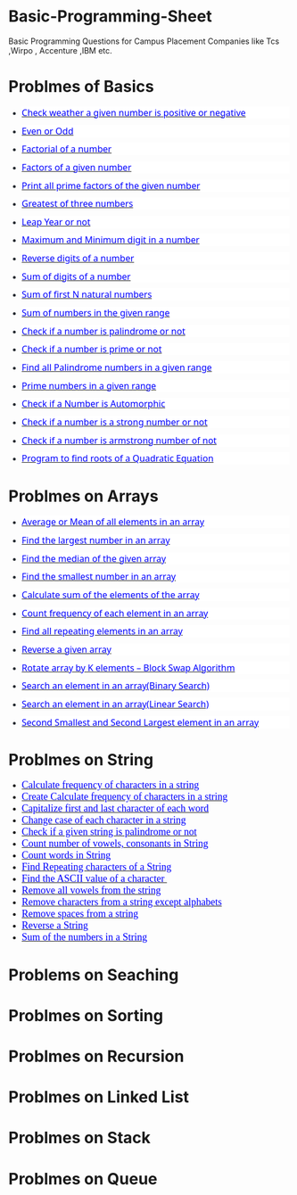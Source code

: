 # Basic-Programming-Sheet
Basic Programming Questions for Campus Placement Companies like Tcs ,Wirpo , Accenture ,IBM etc.

<h1>Problmes of Basics</h1>

<ul style="margin-bottom:0cm;margin-top:0cm;" type="disc">
    <li style='margin-top:3.0pt;margin-right:0cm;margin-bottom:8.0pt;margin-left:0cm;line-height:normal;font-size:15px;font-family:"Calibri",sans-serif;color:#24292F;background:white;'><span style='font-size:16px;font-family:"Segoe UI",sans-serif;'><a href="https://github.com/vishnu9701/Basic-Programming-Sheet/blob/main/Basic%20Questions%20on%20Number/Check%20weather%20a%20given%20number%20is%20positive%20or%20negative.cpp" title="Check weather a given number is positive or negative.cpp"><span style="color:blue;">Check weather a given number is positive or negative</span></a></span></li>
    <li style='margin-top:3.0pt;margin-right:0cm;margin-bottom:8.0pt;margin-left:0cm;line-height:normal;font-size:15px;font-family:"Calibri",sans-serif;color:#24292F;background:white;'><span style='font-size:16px;font-family:"Segoe UI",sans-serif;'><a href="https://github.com/vishnu9701/Basic-Programming-Sheet/blob/main/Basic%20Questions%20on%20Number/Even%20or%20Odd.cpp" title="Even or Odd.cpp"><span style="color:blue;">Even or Odd</span></a></span></li>
    <li style='margin-top:3.0pt;margin-right:0cm;margin-bottom:8.0pt;margin-left:0cm;line-height:normal;font-size:15px;font-family:"Calibri",sans-serif;color:#24292F;background:white;'><span style='font-size:16px;font-family:"Segoe UI",sans-serif;'><a href="https://github.com/vishnu9701/Basic-Programming-Sheet/blob/main/Basic%20Questions%20on%20Number/Factorial%20of%20a%20number.cpp" title="Factorial of a number.cpp"><span style="color:blue;">Factorial of a number</span></a></span></li>
    <li style='margin-top:3.0pt;margin-right:0cm;margin-bottom:8.0pt;margin-left:0cm;line-height:normal;font-size:15px;font-family:"Calibri",sans-serif;color:#24292F;background:white;'><span style='font-size:16px;font-family:"Segoe UI",sans-serif;'><a href="https://github.com/vishnu9701/Basic-Programming-Sheet/blob/main/Basic%20Questions%20on%20Number/Factors%20of%20a%20given%20number.cpp" title="Factors of a given number.cpp"><span style="color:blue;">Factors of a given number</span></a></span></li>
    <li style='margin-top:3.0pt;margin-right:0cm;margin-bottom:8.0pt;margin-left:0cm;line-height:normal;font-size:15px;font-family:"Calibri",sans-serif;color:#24292F;background:white;'><span style='font-size:16px;font-family:"Segoe UI",sans-serif;'><a href="https://github.com/vishnu9701/Basic-Programming-Sheet/blob/main/Basic%20Questions%20on%20Number/Print%20all%20prime%20factors%20of%20the%20given%20number.cpp" title="Print all prime factors of the given number.cpp"><span style="color:blue;">Print all prime factors of the given number</span></a></span></li>
    <li style='margin-top:3.0pt;margin-right:0cm;margin-bottom:8.0pt;margin-left:0cm;line-height:normal;font-size:15px;font-family:"Calibri",sans-serif;color:#24292F;background:white;'><span style='font-size:16px;font-family:"Segoe UI",sans-serif;'><a href="https://github.com/vishnu9701/Basic-Programming-Sheet/blob/main/Basic%20Questions%20on%20Number/Greatest%20of%20three%20numbers.cpp" title="Greatest of three numbers.cpp"><span style="color:blue;">Greatest of three numbers</span></a></span></li>
    <li style='margin-top:3.0pt;margin-right:0cm;margin-bottom:8.0pt;margin-left:0cm;line-height:normal;font-size:15px;font-family:"Calibri",sans-serif;color:#24292F;background:white;'><span style='font-size:16px;font-family:"Segoe UI",sans-serif;'><a href="https://github.com/vishnu9701/Basic-Programming-Sheet/blob/main/Basic%20Questions%20on%20Number/Leap%20Year%20or%20not.cpp" title="Leap Year or not.cpp"><span style="color:blue;">Leap Year or not</span></a></span></li>
    <li style='margin-top:3.0pt;margin-right:0cm;margin-bottom:8.0pt;margin-left:0cm;line-height:normal;font-size:15px;font-family:"Calibri",sans-serif;color:#24292F;background:white;'><span style='font-size:16px;font-family:"Segoe UI",sans-serif;'><a href="https://github.com/vishnu9701/Basic-Programming-Sheet/blob/main/Basic%20Questions%20on%20Number/Maximum%20and%20Minimum%20digit%20in%20a%20number.cpp" title="Maximum and Minimum digit in a number.cpp"><span style="color:blue;">Maximum and Minimum digit in a number</span></a></span></li>
    <li style='margin-top:3.0pt;margin-right:0cm;margin-bottom:8.0pt;margin-left:0cm;line-height:normal;font-size:15px;font-family:"Calibri",sans-serif;color:#24292F;background:white;'><span style='font-size:16px;font-family:"Segoe UI",sans-serif;'><a href="https://github.com/vishnu9701/Basic-Programming-Sheet/blob/main/Basic%20Questions%20on%20Number/Reverse%20digits%20of%20a%20number.cpp" title="Reverse digits of a number.cpp"><span style="color:blue;">Reverse digits of a number</span></a></span></li>
    <li style='margin-top:3.0pt;margin-right:0cm;margin-bottom:8.0pt;margin-left:0cm;line-height:normal;font-size:15px;font-family:"Calibri",sans-serif;color:#24292F;background:white;'><span style='font-size:16px;font-family:"Segoe UI",sans-serif;'><a href="https://github.com/vishnu9701/Basic-Programming-Sheet/blob/main/Basic%20Questions%20on%20Number/Sum%20of%20digits%20of%20a%20number.cpp" title="Sum of digits of a number.cpp"><span style="color:blue;">Sum of digits of a number</span></a></span></li>
    <li style='margin-top:3.0pt;margin-right:0cm;margin-bottom:8.0pt;margin-left:0cm;line-height:normal;font-size:15px;font-family:"Calibri",sans-serif;color:#24292F;background:white;'><span style='font-size:16px;font-family:"Segoe UI",sans-serif;'><a href="https://github.com/vishnu9701/Basic-Programming-Sheet/blob/main/Basic%20Questions%20on%20Number/Sum%20of%20first%20N%20natural%20numbers.cpp" title="Sum of first N natural numbers.cpp"><span style="color:blue;">Sum of first N natural numbers</span></a></span></li>
    <li style='margin-top:3.0pt;margin-right:0cm;margin-bottom:8.0pt;margin-left:0cm;line-height:normal;font-size:15px;font-family:"Calibri",sans-serif;color:#24292F;background:white;'><span style='font-size:16px;font-family:"Segoe UI",sans-serif;'><a href="https://github.com/vishnu9701/Basic-Programming-Sheet/blob/main/Basic%20Questions%20on%20Number/Sum%20of%20numbers%20in%20the%20given%20range.cpp" title="Sum of numbers in the given range.cpp"><span style="color:blue;">Sum of numbers in the given range</span></a></span></li>
    <li style='margin-top:3.0pt;margin-right:0cm;margin-bottom:8.0pt;margin-left:0cm;line-height:normal;font-size:15px;font-family:"Calibri",sans-serif;color:#24292F;background:white;'><span style='font-size:16px;font-family:"Segoe UI",sans-serif;'><a href="https://github.com/vishnu9701/Basic-Programming-Sheet/blob/main/Basic%20Questions%20on%20Number/Check%20if%20a%20number%20is%20palindrome%20or%20not.cpp" title="Check if a number is palindrome or not.cpp"><span style="color:     blue;">Check if a number is palindrome or not</span></a></span></li>
    <li style='margin-top:3.0pt;margin-right:0cm;margin-bottom:8.0pt;margin-left:0cm;line-height:normal;font-size:15px;font-family:"Calibri",sans-serif;color:#24292F;background:white;'><span style='font-size:16px;font-family:"Segoe UI",sans-serif;'><a href="https://github.com/vishnu9701/Basic-Programming-Sheet/blob/main/Basic%20Questions%20on%20Number/Check%20if%20a%20number%20is%20prime%20or%20not.cpp" title="Check if a number is prime or not.cpp"><span style="color:blue;">Check if a number is prime or not</span></a></span></li>
    <li style='margin-top:3.0pt;margin-right:0cm;margin-bottom:8.0pt;margin-left:0cm;line-height:normal;font-size:15px;font-family:"Calibri",sans-serif;color:#24292F;background:white;'><span style='font-size:16px;font-family:"Segoe UI",sans-serif;'><a href="https://github.com/vishnu9701/Basic-Programming-Sheet/blob/main/Basic%20Questions%20on%20Number/Find%20all%20Palindrome%20numbers%20in%20a%20given%20range.cpp" title="Find all Palindrome numbers in a given range.cpp"><span style="color:blue;">Find all Palindrome numbers in a given range</span></a></span></li>
    <li style='margin-top:3.0pt;margin-right:0cm;margin-bottom:8.0pt;margin-left:0cm;line-height:normal;font-size:15px;font-family:"Calibri",sans-serif;color:#24292F;background:white;'><span style='font-size:16px;font-family:"Segoe UI",sans-serif;'><a href="https://github.com/vishnu9701/Basic-Programming-Sheet/blob/main/Basic%20Questions%20on%20Number/Prime%20numbers%20in%20a%20given%20range.cpp" title="Prime numbers in a given range.cpp"><span style="color:blue;">Prime numbers in a given range</span></a></span></li>
    <li style='margin-top:0cm;margin-right:0cm;margin-bottom:8.0pt;margin-left:0cm;line-height:normal;font-size:15px;font-family:"Calibri",sans-serif;color:#24292F;background:white;'><span style='font-size:16px;font-family:"Segoe UI",sans-serif;'><a href="https://github.com/vishnu9701/Basic-Programming-Sheet/blob/main/Basic%20Questions%20on%20Number/Check%20if%20a%20Number%20is%20Automorphic.cpp" title="Check if a Number is Automorphic.cpp"><span style="color:blue;">Check if a Number is Automorphic</span></a></span></li>
    <li style='margin-top:3.0pt;margin-right:0cm;margin-bottom:8.0pt;margin-left:0cm;line-height:normal;font-size:15px;font-family:"Calibri",sans-serif;color:#24292F;background:white;'><span style='font-size:16px;font-family:"Segoe UI",sans-serif;'><a href="https://github.com/vishnu9701/Basic-Programming-Sheet/blob/main/Basic%20Questions%20on%20Number/Check%20if%20a%20number%20is%20a%20strong%20number%20or%20not.cpp" title="Check if a number is a strong number or not.cpp"><span style="color:blue;">Check if a number is a strong number or not</span></a></span></li>
    <li style='margin-top:3.0pt;margin-right:0cm;margin-bottom:8.0pt;margin-left:0cm;line-height:normal;font-size:15px;font-family:"Calibri",sans-serif;color:#24292F;background:white;'><span style='font-size:16px;font-family:"Segoe UI",sans-serif;'><a href="https://github.com/vishnu9701/Basic-Programming-Sheet/blob/main/Basic%20Questions%20on%20Number/Check%20if%20a%20number%20is%20armstrong%20number%20of%20not.cpp" title="Check if a number is armstrong number of not.cpp"><span style="color:blue;">Check if a number is armstrong number of not</span></a></span></li>
    <li style='margin-top:3.0pt;margin-right:0cm;margin-bottom:8.0pt;margin-left:0cm;line-height:normal;font-size:15px;font-family:"Calibri",sans-serif;color:#24292F;background:white;'><span style='font-size:16px;font-family:"Segoe UI",sans-serif;'><a href="https://github.com/vishnu9701/Basic-Programming-Sheet/blob/main/Basic%20Questions%20on%20Number/Program%20to%20find%20roots%20of%20a%20Quadratic%20Equation.cpp" title="Program to find roots of a Quadratic Equation.cpp"><span style="color:blue;">Program to find roots of a Quadratic Equation</span></a></span></li>
</ul>



<h1>Problmes on Arrays</h1>



<ul style="margin-bottom:0cm;" type="disc">
    <li style='margin-top:0cm;margin-right:0cm;margin-bottom:8.0pt;margin-left:0cm;line-height:normal;font-size:15px;font-family:"Calibri",sans-serif;color:#24292F;background:white;'><span style='font-size:16px;font-family:"Segoe UI",sans-serif;'><a href="https://github.com/vishnu9701/Basic-Programming-Sheet/blob/main/Array/Average%20or%20Mean%20of%20all%20elements%20in%20an%20array.cpp" title="Average or Mean of all elements in an array.cpp"><span style="color:blue;">Average or Mean of all elements in an array</span></a></span></li>
    <li style='margin-top:3.0pt;margin-right:0cm;margin-bottom:8.0pt;margin-left:0cm;line-height:normal;font-size:15px;font-family:"Calibri",sans-serif;color:#24292F;background:white;'><span style='font-size:16px;font-family:"Segoe UI",sans-serif;'><a href="https://github.com/vishnu9701/Basic-Programming-Sheet/blob/main/Array/Find%20the%20largest%20number%20in%20an%20array.cpp" title="Find the largest number in an array.cpp"><span style="color:blue;">Find the largest number in an array</span></a></span></li>
    <li style='margin-top:3.0pt;margin-right:0cm;margin-bottom:8.0pt;margin-left:0cm;line-height:normal;font-size:15px;font-family:"Calibri",sans-serif;color:#24292F;background:white;'><span style='font-size:16px;font-family:"Segoe UI",sans-serif;'><a href="https://github.com/vishnu9701/Basic-Programming-Sheet/blob/main/Array/Find%20the%20median%20of%20the%20given%20array.cpp" title="Find the median of the given array.cpp"><span style="color:blue;">Find the median of the given array</span></a></span></li>
    <li style='margin-top:3.0pt;margin-right:0cm;margin-bottom:8.0pt;margin-left:0cm;line-height:normal;font-size:15px;font-family:"Calibri",sans-serif;color:#24292F;background:white;'><span style='font-size:16px;font-family:"Segoe UI",sans-serif;'><a href="https://github.com/vishnu9701/Basic-Programming-Sheet/blob/main/Array/Find%20the%20smallest%20number%20in%20an%20array.cpp" title="Find the smallest number in an array.cpp"><span style="color:blue;">Find the smallest number in an array</span></a></span></li>
    <li style='margin-top:3.0pt;margin-right:0cm;margin-bottom:8.0pt;margin-left:0cm;line-height:normal;font-size:15px;font-family:"Calibri",sans-serif;color:#24292F;background:white;'><span style='font-size:16px;font-family:"Segoe UI",sans-serif;'><a href="https://github.com/vishnu9701/Basic-Programming-Sheet/blob/main/Array/Calculate%20sum%20of%20the%20elements%20of%20the%20array.cpp" title="Calculate sum of the elements of the array.cpp"><span style="color:blue;">Calculate sum of the elements of the array</span></a></span></li>
    <li style='margin-top:3.0pt;margin-right:0cm;margin-bottom:8.0pt;margin-left:0cm;line-height:normal;font-size:15px;font-family:"Calibri",sans-serif;color:#24292F;background:white;'><span style='font-size:16px;font-family:"Segoe UI",sans-serif;'><a href="https://github.com/vishnu9701/Basic-Programming-Sheet/blob/main/Array/Count%20frequency%20of%20each%20element%20in%20an%20array.cpp" title="Count frequency of each element in an array.cpp"><span style="color:blue;">Count frequency of each element in an array</span></a></span></li>
    <li style='margin-top:3.0pt;margin-right:0cm;margin-bottom:8.0pt;margin-left:0cm;line-height:normal;font-size:15px;font-family:"Calibri",sans-serif;color:#24292F;background:white;'><span style='font-size:16px;font-family:"Segoe UI",sans-serif;'><a href="https://github.com/vishnu9701/Basic-Programming-Sheet/blob/main/Array/Find%20all%20repeating%20elements%20in%20an%20array.cpp" title="Find all repeating elements in an array.cpp"><span style="color:blue;">Find all repeating elements in an array</span></a></span></li>
    <li style='margin-top:3.0pt;margin-right:0cm;margin-bottom:8.0pt;margin-left:0cm;line-height:normal;font-size:15px;font-family:"Calibri",sans-serif;color:#24292F;background:white;'><span style='font-size:16px;font-family:"Segoe UI",sans-serif;'><a href="https://github.com/vishnu9701/Basic-Programming-Sheet/blob/main/Array/Reverse%20a%20given%20array.cpp" title="Reverse a given array.cpp"><span style="color:blue;">Reverse a given array</span></a></span></li>
    <li style='margin-top:3.0pt;margin-right:0cm;margin-bottom:8.0pt;margin-left:0cm;line-height:normal;font-size:15px;font-family:"Calibri",sans-serif;color:#24292F;background:white;'><span style='font-size:16px;font-family:"Segoe UI",sans-serif;'><a href="https://github.com/vishnu9701/Basic-Programming-Sheet/blob/main/Array/Rotate%20array%20by%20K%20elements%20%E2%80%93%20Block%20Swap%20Algorithm.cpp" title="Rotate array by K elements – Block Swap Algorithm.cpp"><span style="color:blue;">Rotate array by K elements &ndash; Block Swap Algorithm</span></a></span></li>
    <li style='margin-top:3.0pt;margin-right:0cm;margin-bottom:8.0pt;margin-left:0cm;line-height:normal;font-size:15px;font-family:"Calibri",sans-serif;color:#24292F;background:white;'><span style='font-size:16px;font-family:"Segoe UI",sans-serif;'><a href="https://github.com/vishnu9701/Basic-Programming-Sheet/blob/main/Array/Search%20an%20element%20in%20an%20array(Binary%20Search).cpp" title="Search an element in an array(Binary Search).cpp"><span style="color:blue;">Search an element in an array(Binary Search)</span></a></span></li>
    <li style='margin-top:3.0pt;margin-right:0cm;margin-bottom:8.0pt;margin-left:0cm;line-height:normal;font-size:15px;font-family:"Calibri",sans-serif;color:#24292F;background:white;'><span style='font-size:16px;font-family:"Segoe UI",sans-serif;'><a href="https://github.com/vishnu9701/Basic-Programming-Sheet/blob/main/Array/Search%20an%20element%20in%20an%20array(Linear%20Search).cpp" title="Search an element in an array(Linear Search).cpp"><span style="color:blue;">Search an element in an array(Linear Search)</span></a></span></li>
    <li style='margin-top:3.0pt;margin-right:0cm;margin-bottom:8.0pt;margin-left:0cm;line-height:normal;font-size:15px;font-family:"Calibri",sans-serif;color:#24292F;background:white;'><span style='font-size:16px;font-family:"Segoe UI",sans-serif;'><a href="https://github.com/vishnu9701/Basic-Programming-Sheet/blob/main/Array/Second%20Smallest%20and%20Second%20Largest%20element%20in%20an%20array.cpp" title="Second Smallest and Second Largest element in an array.cpp"><span style="color:blue;">Second Smallest and Second Largest element in an array</span></a></span></li>
</ul>



<h1> Problmes on String</h1>


<ul style="list-style-type: disc;">
    <li><span style='font-family:"Times New Roman",serif;font-size:13.5pt;color:black;'><a href="https://github.com/vishnu9701/Basic-Programming-Sheet/blob/main/String/Calculate%20frequency%20of%20characters%20in%20a%20string.cpp" title="Calculate frequency of characters in a string.cpp"><span style="color:blue;">Calculate frequency of characters in a string</span></a></span></li>
    <li><span style='font-family:"Times New Roman",serif;font-size:13.5pt;color:black;'><a href="https://github.com/vishnu9701/Basic-Programming-Sheet/commit/4101b3ec78890b65f760bd379bacef300f869ec5" title="Create Calculate frequency of characters in a string.cpp"><span style="color:blue;">Create Calculate frequency of characters in a string</span></a></span></li>
    <li><span style='font-family:"Times New Roman",serif;font-size:13.5pt;color:black;'><a href="https://github.com/vishnu9701/Basic-Programming-Sheet/blob/main/String/Capitalize%20first%20and%20last%20character%20of%20each%20word.cpp" title="Capitalize first and last character of each word.cpp"><span style="color:blue;">Capitalize first and last character of each word</span></a></span></li>
    <li><span style='font-family:"Times New Roman",serif;font-size:13.5pt;color:black;'><a href="https://github.com/vishnu9701/Basic-Programming-Sheet/blob/main/String/Change%20case%20of%20each%20character%20in%20a%20string.cpp" title="Change case of each character in a string.cpp"><span style="color:blue;">Change case of each character in a string</span></a></span></li>
    <li><span style='font-family:"Times New Roman",serif;font-size:13.5pt;color:black;'><a href="https://github.com/vishnu9701/Basic-Programming-Sheet/blob/main/String/Check%20if%20a%20given%20string%20is%20palindrome%20or%20not.cpp" title="Check if a given string is palindrome or not.cpp"><span style="color:blue;">Check if a given string is palindrome or not</span></a></span></li>
    <li><span style='font-family:"Times New Roman",serif;font-size:13.5pt;color:black;'><a href="https://github.com/vishnu9701/Basic-Programming-Sheet/blob/main/String/Count%20number%20of%20vowels%2C%20consonants%20in%20String.cpp" title="Count number of vowels, consonants in String.cpp"><span style="color:blue;">Count number of vowels, consonants in String</span></a></span></li>
    <li><span style='font-family:"Times New Roman",serif;font-size:13.5pt;color:black;'><a href="https://github.com/vishnu9701/Basic-Programming-Sheet/blob/main/String/Count%20words%20in%20String.cpp" title="Count words in String.cpp"><span style="color:blue;">Count words in String</span></a></span></li>
    <li><span style='font-family:"Times New Roman",serif;font-size:13.5pt;color:black;'><a href="https://github.com/vishnu9701/Basic-Programming-Sheet/blob/main/String/Find%20Repeating%20characters%20of%20a%20String.cpp" title="Find Repeating characters of a String.cpp"><span style="color:blue;">Find Repeating characters of a String</span></a></span></li>
    <li><span style='font-family:"Times New Roman",serif;font-size:13.5pt;color:black;'><a href="https://github.com/vishnu9701/Basic-Programming-Sheet/blob/main/String/Find%20the%20ASCII%20value%20of%20a%20character%20.cpp" title="Find the ASCII value of a character .cpp"><span style="color:blue;">Find the ASCII value of a character&nbsp;</span></a></span></li>
    <li><span style='font-family:"Times New Roman",serif;font-size:13.5pt;color:black;'><a href="https://github.com/vishnu9701/Basic-Programming-Sheet/blob/main/String/Remove%20all%20vowels%20from%20the%20string.cpp" title="Remove all vowels from the string.cpp"><span style="color:blue;">Remove all vowels from the string</span></a></span></li>
    <li><span style='font-family:"Times New Roman",serif;font-size:13.5pt;color:black;'><a href="https://github.com/vishnu9701/Basic-Programming-Sheet/blob/main/String/Remove%20characters%20from%20a%20string%20except%20alphabets.cpp" title="Remove characters from a string except alphabets.cpp"><span style="color:blue;">Remove characters from a string except alphabets</span></a></span></li>
    <li><span style='font-family:"Times New Roman",serif;font-size:13.5pt;color:black;'><a href="https://github.com/vishnu9701/Basic-Programming-Sheet/blob/main/String/Remove%20spaces%20from%20a%20string.cpp" title="Remove spaces from a string.cpp"><span style="color:blue;">Remove spaces from a string</span></a></span></li>
    <li><span style='font-family:"Times New Roman",serif;font-size:13.5pt;color:black;'><a href="https://github.com/vishnu9701/Basic-Programming-Sheet/blob/main/String/Reverse%20a%20String.cpp" title="Reverse a String.cpp"><span style="color:blue;">Reverse a String</span></a></span></li>
    <li><span style='font-family:"Times New Roman",serif;font-size:13.5pt;color:black;'><a href="https://github.com/vishnu9701/Basic-Programming-Sheet/blob/main/String/Sum%20of%20the%20numbers%20in%20a%20String.cpp" title="Sum of the numbers in a String.cpp"><span style="color:blue;">Sum of the numbers in a String</span></a></span></li>
</ul>




<h1>Problems on Seaching<h1>



<h1>Problmes on Sorting<h1>



<h1>Problmes on Recursion<h1>


<h1> Problmes on Linked List<h1>


<h1>Problmes on Stack<h1>



<h1>Problmes on Queue<h1>
